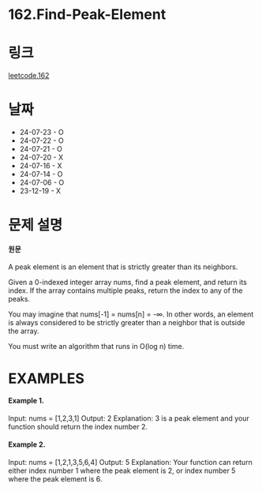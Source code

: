 # 162.Find-Peak-Element

# 링크
[leetcode.162](https://leetcode.com/problems/find-peak-element/description/?envType=study-plan-v2&envId=leetcode-75)

# 날짜
* 24-07-23 - O
* 24-07-22 - O
* 24-07-21 - O
* 24-07-20 - X
* 24-07-16 - X
* 24-07-14 - O
* 24-07-06 - O
* 23-12-19 - X

# 문제 설명
#### 원문


A peak element is an element that is strictly greater than its neighbors.

Given a 0-indexed integer array nums, find a peak element, and return its index. If the array contains multiple peaks, return the index to any of the peaks.

You may imagine that nums[-1] = nums[n] = -∞. In other words, an element is always considered to be strictly greater than a neighbor that is outside the array.

You must write an algorithm that runs in O(log n) time.


# EXAMPLES
#### Example 1.


Input: nums = [1,2,3,1]
Output: 2
Explanation: 3 is a peak element and your function should return the index number 2.


#### Example 2.


Input: nums = [1,2,1,3,5,6,4]
Output: 5
Explanation: Your function can return either index number 1 where the peak element is 2, or index number 5 where the peak element is 6.